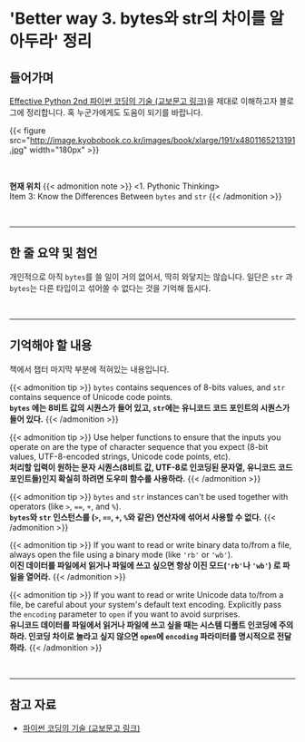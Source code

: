 # 'Better way 3. bytes와 str의 차이를 알아두라' 정리


## 들어가며

[Effective Python 2nd 파이썬 코딩의 기술 (교보문고 링크)](http://digital.kyobobook.co.kr/digital/ebook/ebookDetail.ink?selectedLargeCategory=001&barcode=4801165213191&orderClick=LEH&Kc=)을 제대로 이해하고자 블로그에 정리합니다. 혹 누군가에게도 도움이 되기를 바랍니다.

{{< figure src="http://image.kyobobook.co.kr/images/book/xlarge/191/x4801165213191.jpg" width="180px" >}}

<br/>

**현재 위치**
{{< admonition note >}}
<1. Pythonic Thinking>  
Item 3: Know the Differences Between `bytes` and `str`
{{< /admonition >}}


<br/>

---


## 한 줄 요약 및 첨언

개인적으로 아직 `bytes`를 쓸 일이 거의 없어서, 딱히 와닿지는 않습니다.
일단은 `str` 과 `bytes`는 다른 타입이고 섞어쓸 수 없다는 것을 기억해 둡시다.

<br/>

---

## 기억해야 할 내용

책에서 챕터 마지막 부분에 적혀있는 내용입니다.

{{< admonition tip >}}
`bytes` contains sequences of 8-bits values, and `str` contains sequence of Unicode code points.  
**`bytes` 에는 8비트 값의 시퀀스가 들어 있고, `str`에는 유니코드 코드 포인트의 시퀀스가 들어 있다.**
{{< /admonition >}}

{{< admonition tip >}}
Use helper functions to ensure that the inputs you operate on are the type of character sequence that you expect (8-bit values, UTF-8-encoded strings, Unicode code points, etc).  
**처리할 입력이 원하는 문자 시퀀스(8비트 값, UTF-8로 인코딩된 문자열, 유니코드 코드 포인트들)인지 확실히 하려면 도우미 함수를 사용하라.**
{{< /admonition >}}

{{< admonition tip >}}
`bytes` and `str` instances can't be used together with operators (like `>`, `==`, `+`, and `%`).  
**`bytes`와 `str` 인스턴스를 (`>`, `==`, `+`, `%`와 같은) 연산자에 섞어서 사용할 수 없다.**
{{< /admonition >}}

{{< admonition tip >}}
If you want to read or write binary data to/from a file, always open the file using a binary mode (like `'rb'` or `'wb'`).  
**이진 데이터를 파일에서 읽거나 파일에 쓰고 싶으면 항상 이진 모드(`'rb'`나 `'wb'`) 로 파일을 열어라.**
{{< /admonition >}}

{{< admonition tip >}}
If you want to read or write Unicode data to/from a file, be careful about your system's default text encoding. Explicitly pass the `encoding` parameter to `open` if you want to avoid surprises.  
**유니코드 데이터를 파일에서 읽거나 파일에 쓰고 싶을 때는 시스템 디폴트 인코딩에 주의하라. 인코딩 차이로 놀라고 싶지 않으면 `open`에 `encoding` 파라미터를 명시적으로 전달하라.**
{{< /admonition >}}

<br/>

---

## 참고 자료

- [파이썬 코딩의 기술 (교보문고 링크)](http://digital.kyobobook.co.kr/digital/ebook/ebookDetail.ink?selectedLargeCategory=001&barcode=4801165213191&orderClick=LEH&Kc=)
